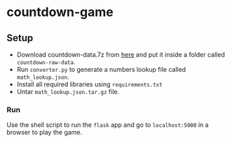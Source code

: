 # countdown-game

## Setup
- Download countdown-data.7z from [here](https://github.com/hdtx/countdown/blob/master/countdown-data.7z) and put it inside a folder called `countdown-raw-data`.
- Run `converter.py` to generate a numbers lookup file called `math_lookup.json`.
- Install all required libraries using `requirements.txt`
- Untar `math_lookup.json.tar.gz` file.
### Run
Use the shell script to run the `flask` app and go to `localhost:5000` in a browser to play the game. 